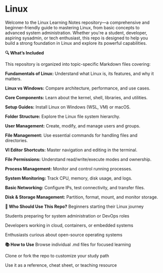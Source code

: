 # Linux
Welcome to the Linux Learning Notes repository—a comprehensive and beginner-friendly guide to mastering Linux, from basic concepts to advanced system administration. Whether you're a student, developer, aspiring sysadmin, or tech enthusiast, this repo is designed to help you build a strong foundation in Linux and explore its powerful capabilities.

**🔍 What’s Included**

This repository is organized into topic-specific Markdown files covering:

**Fundamentals of Linux:** Understand what Linux is, its features, and why it matters.

**Linux vs Windows:** Compare architecture, performance, and use cases.

**Core Components:** Learn about the kernel, shell, libraries, and utilities.

**Setup Guides:** Install Linux on Windows (WSL, VM) or macOS.

**Folder Structure:** Explore the Linux file system hierarchy.

**User Management:** Create, modify, and manage users and groups.

**File Management:** Use essential commands for handling files and directories.

**VI Editor Shortcuts:** Master navigation and editing in the terminal.

**File Permissions:** Understand read/write/execute modes and ownership.

**Process Management:** Monitor and control running processes.

**System Monitoring:** Track CPU, memory, disk usage, and logs.

**Basic Networking:** Configure IPs, test connectivity, and transfer files.

**Disk & Storage Management:** Partition, format, mount, and monitor storage.

**🎯 Who Should Use This Repo?**
Beginners starting their Linux journey

Students preparing for system administration or DevOps roles

Developers working in cloud, containers, or embedded systems

Enthusiasts curious about open-source operating systems

**📚 How to Use**
Browse individual .md files for focused learning

Clone or fork the repo to customize your study path

Use it as a reference, cheat sheet, or teaching resource

